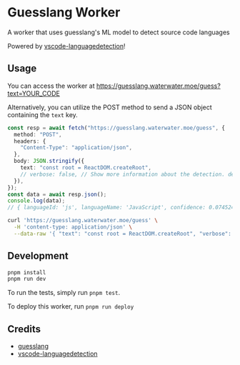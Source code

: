 # Guesslang Worker

A worker that uses guesslang's ML model to detect source code languages

Powered by [vscode-languagedetection](https://github.com/microsoft/vscode-languagedetection)!

## Usage

You can access the worker at https://guesslang.waterwater.moe/guess?text=YOUR_CODE

Alternatively, you can utilize the POST method to send a JSON object containing the `text` key.

```ts
const resp = await fetch("https://guesslang.waterwater.moe/guess", {
  method: "POST",
  headers: {
    "Content-Type": "application/json",
  },
  body: JSON.stringify({
    text: "const root = ReactDOM.createRoot",
    // verbose: false, // Show more information about the detection. default: false
  }),
});
const data = await resp.json();
console.log(data);
// { languageId: 'js', languageName: 'JavaScript', confidence: 0.07452436648309231, reliable: false }
```

```sh
curl 'https://guesslang.waterwater.moe/guess' \
  -H 'content-type: application/json' \
  --data-raw '{ "text": "const root = ReactDOM.createRoot", "verbose": false }'
```

## Development

```sh
pnpm install
pnpm run dev
```

To run the tests, simply run `pnpm test`.

To deploy this worker, run `pnpm run deploy`

## Credits

- [guesslang](https://github.com/yoeo/guesslang)
- [vscode-languagedetection](https://github.com/microsoft/vscode-languagedetection)
